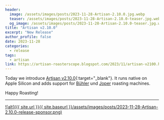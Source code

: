 ```yaml
---
header:
  image: /assets/images/posts/2023-11-28-Artisan-2.10.0.jpg.webp
  teaser: /assets/images/posts/2023-11-28-Artisan-2.10.0-teaser.jpg.webp
  og_image: /assets/images/posts/2023-11-28-Artisan-2.10.0-teaser.jpg.webp
title: "Artisan v2.10.0"
excerpt: "New Release"
author_profile: false
date: 2023-11-28
categories:
  - release
tags:
  - artisan
link: https://artisan-roasterscope.blogspot.com/2023/11/artisan-v2100.html
---
```


Today we introduce [Artisan v2.10.0](https://artisan-roasterscope.blogspot.com/2023/11/artisan-v2100.html){:target="_blank"}. It runs native on Apple Silicon and adds support for [Bühler](https://www.buhlergroup.com/global/de/products/roastmaster_coffeeroaster.html) und [Joper](https://joper-roasters.com/) roasting machines. 


Happy Roasting!

---

<a target="_blank" href="https://www.paoloscimone.com/">
![alt]({{ site.url }}{{ site.baseurl }}/assets/images/posts/2023-11-28-Artisan-2.10.0-release-sponsor.png)</a>